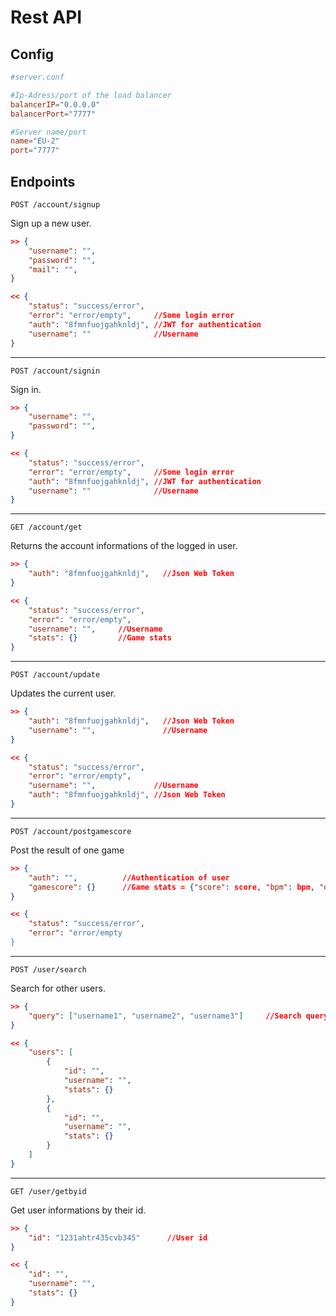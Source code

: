 # Rest API

## Config

```conf
#server.conf

#Ip-Adress/port of the load balancer
balancerIP="0.0.0.0"
balancerPort="7777"

#Server name/port
name="EU-2"
port="7777"
```

## Endpoints

`POST /account/signup`

Sign up a new user.

```json
>> {
    "username": "",
    "password": "",
    "mail": "",
}
```

```json
<< {
    "status": "success/error",
    "error": "error/empty",     //Some login error
    "auth": "8fmnfuojgahknldj", //JWT for authentication
    "username": ""              //Username
}
```

---

`POST /account/signin`

Sign in.

```json
>> {
    "username": "",
    "password": "",
}
```

```json
<< {
    "status": "success/error",
    "error": "error/empty",     //Some login error
    "auth": "8fmnfuojgahknldj", //JWT for authentication
    "username": ""              //Username
}
```

---

`GET /account/get`

Returns the account informations of the logged in user.

```json
>> {
    "auth": "8fmnfuojgahknldj",   //Json Web Token
}
```

```json
<< {
    "status": "success/error",
    "error": "error/empty",
    "username": "",     //Username
    "stats": {}         //Game stats
}
```

---

`POST /account/update`

Updates the current user.

```json
>> {
    "auth": "8fmnfuojgahknldj",   //Json Web Token
    "username": "",               //Username
}
```

```json
<< {
    "status": "success/error",
    "error": "error/empty",
    "username": "",             //Username
    "auth": "8fmnfuojgahknldj", //Json Web Token
}
```

---

`POST /account/postgamescore`

Post the result of one game

```json
>> {
    "auth": "",          //Authentication of user
    "gamescore": {}      //Game stats = {"score": score, "bpm": bpm, "date": date}
}
```

```json
<< {
    "status": "success/error",
    "error": "error/empty
}
```

---

`POST /user/search`

Search for other users.

```json
>> {
    "query": ["username1", "username2", "username3"]     //Search query
}
```

```json
<< {
    "users": [
        {
            "id": "",
            "username": "",
            "stats": {}
        },
        {
            "id": "",
            "username": "",
            "stats": {}
        }
    ]
}
```

---

`GET /user/getbyid`

Get user informations by their id.

```json
>> {
    "id": "1231ahtr435cvb345"      //User id
}
```

```json
<< {
    "id": "",
    "username": "",
    "stats": {}
}
```
